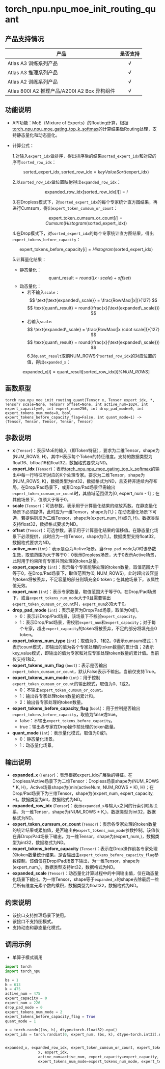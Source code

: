 # torch_npu.npu_moe_init_routing_quant

## 产品支持情况

| 产品                                                         | 是否支持 |
| ------------------------------------------------------------ | :------: |
|<term>Atlas A3 训练系列产品</term>            |    √     |
|<term>Atlas A3 推理系列产品</term>   | √  |
|<term>Atlas A2 训练系列产品</term>  | √   |
|<term>Atlas 800I A2 推理产品/A200I A2 Box 异构组件</term> |    √     |

## 功能说明

-   API功能：MoE（Mixture of Experts）的Routing计算，根据[torch_npu.npu_moe_gating_top_k_softmax](torch_npu-npu_moe_gating_top_k_softmax.md)的计算结果做Routing处理，支持静态量化和动态量化。

- 计算公式：

  1.对输入`expert_idx`做排序，得出排序后的结果`sorted_expert_idx`和对应的序号`sorted_row_idx`：

   $$
   \text{sorted\_expert\_idx}, \text{sorted\_row\_idx} = keyValueSort(\text{expert\_idx})
   $$

  2.以`sorted_row_idx`做位置映射得出`expanded_row_idx`：

   $$
   \text{expanded\_row\_idx}[\text{sorted\_row\_idx}[i]]=i
   $$

  3.在Dropless模式下，对`sorted_expert_idx`的每个专家统计直方图结果，再进行Cumsum，得出`expert_token_cumsum_or_count`：

   $$
   \text{expert\_token\_cumsum\_or\_count}[i]=Cumsum(Histogram(\text{sorted\_expert\_idx}))
   $$

  4.在Drop模式下，对`sorted_expert_idx`的每个专家统计直方图结果，得出`expert_tokens_before_capacity`：

   $$
   \text{expert\_tokens\_before\_capacity}[i]=Histogram(\text{sorted\_expert\_idx})
   $$

  5.计算量化结果：
    - 静态量化：
        $$
        \text{quant\_result} = round((x \cdot scale) + offset)
        $$
    - 动态量化：
        - 若不输入`scale`：
            $$
            \text{\text{expanded\_scale}} = \frac{RowMax(|x|)}{127}
            $$
            $$
            \text{quant\_result} = round(\frac{x}{\text{expanded\_scale}})
            $$
        - 若输入`scale`:
            $$
            \text{expanded\_scale} = \frac{RowMax(|x \cdot scale|)}{127}
            $$
            $$
            \text{quant\_result} = round(\frac{x}{\text{expanded\_scale}})
            $$
  6.对`quant_result`取前NUM\_ROWS个`sorted_row_idx`的对应位置的值，得出`expanded_x`：

   $$
   \text{expanded\_x}[i]=\text{quant\_result}[\text{sorted\_row\_idx}[i]\%NUM\_ROWS]
   $$

## 函数原型

```
torch_npu.npu_moe_init_routing_quant(Tensor x, Tensor expert_idx, *, Tensor? scale=None, Tensor? offset=None, int active_num=1024, int expert_capacity=0, int expert_num=256, int drop_pad_mode=0, int expert_tokens_num_mode=0, bool expert_tokens_before_capacity_flag=False, int quant_mode=1) -> (Tensor, Tensor, Tensor, Tensor, Tensor)
```

## 参数说明

-   **x** (`Tensor`)：表示MoE的输入（即Token特征），要求为二维Tensor，shape为(NUM_ROWS, H)，其中H表示每个Token的特征维度。支持的数据类型为float16、bfloat16和float32，数据格式要求为ND。
-   **expert_idx** (`Tensor`)：表示[torch_npu.npu_moe_gating_top_k_softmax](torch_npu-npu_moe_gating_top_k_softmax.md)的输出中每一行特征所对应的K个处理专家。要求为二维Tensor，shape为(NUM_ROWS, K)，数据类型为int32，数据格式为ND，且支持非连续内存布局。在Drop/Pad场景下，或非Drop/Pad场景但需输出`expert_token_cumsum_or_count`时，其值域范围须为[0, expert_num - 1]；在其他场景下，值须大于等于0。
-   **scale** (`Tensor`)：可选参数，表示用于计算量化结果的缩放系数。在静态量化场景下必须提供，此时应为一维Tensor，shape为(1,)；在动态量化场景下可选，若提供则须为二维Tensor，shape为(expert_num, H)或(1, H)。数据类型支持float32，数据格式要求为ND。
-   **offset** (`Tensor`)：可选参数，表示用于计算量化结果的偏移值。在静态量化场景下必须提供，此时应为一维Tensor，shape为(1,)。数据类型支持float32，数据格式要求为ND。
-   **active_num** (`int`)：表示是否为Active场景。当`drop_pad_mode`为0时该参数生效，取值范围为大于等于0：0表示Dropless场景，大于0表示Active场景，此时用于约束所有专家共同处理的token总量。
-   **expert_capacity** (`int`)：表示每个专家能够处理的token数量，取值范围大于等于0。在Drop/Pad场景下，取值范围为(0, NUM_ROWS)，此时超出该容量的token将被丢弃，不足容量的部分则填充全0 token；在其他场景下，该属性值无效。
-   **expert_num** (`int`)：表示专家数量，取值范围大于等于0。在Drop/Pad场景下，或当`expert_tokens_num_mode`大于0且需要输出`expert_token_cumsum_or_count`时，`expert_num`必须大于0。
-   **drop_pad_mode** (`int`)：表示是否为Drop/Pad场景，取值为0或1。
    - 0：表示非Drop/Pad场景，该场景下不校验`expert_capacity`。
    - 1：表示Drop/Pad场景，需校验`expert_num`和`expert_capacity`；对于每个专家，超出`expert_capacity`的token将被丢弃，不足的部分将填充全0 token。
-   **expert_tokens_num_type** (`int`)：取值为0、1和2。0表示cumsum模式；1表示count模式，即输出的值为各个专家处理的token数量的累计值；2表示key_value模式，即输出的值为专家和对应专家处理token数量的累计值。当前仅支持1和2。
-   **expert_tokens_num_flag** (`bool`)：表示是否输出`expert_token_cumsum_or_count`，默认False表示不输出。当前仅支持True。
-   **expert_tokens_num_mode** (`int`)：用于控制`expert_token_cumsum_or_count`的输出模式，取值为0、1或2。
    - 0：不输出`expert_token_cumsum_or_count`。
    - 1：输出各专家处理token数量的累计和。
    - 2：输出各专家处理的token数量。
-   **expert_tokens_before_capacity_flag** (`bool`)：用于控制是否输出`expert_tokens_before_capacity`，取值为false或true。
    - false：不输出`expert_tokens_before_capacity`。
    - true：输出各专家在Drop操作前处理的token数量。
-   **quant_mode** (`int`)：表示量化模式，取值为0或1。
    - 0：静态量化场景。
    - 1：动态量化场景。

## 输出说明

-   **expanded_x** (`Tensor`)：表示根据expert_idx扩展后的特征。在Dropless/Active场景下为二维Tensor：Dropless场景shape为(NUM_ROWS \* K, H)，Active场景shape为(min(activeNum, NUM_ROWS \* K), H)；在Drop/Pad场景下为三维Tensor，shape为(expert_num, expert_capacity, H)。数据类型为int，数据格式为ND。
-   **expanded_row_idx** (`Tensor`)：表示`expanded_x`与输入`x`之间的行索引映射关系，为一维Tensor，shape为(NUM_ROWS \* K,)，数据类型为int32，数据格式为ND。
-   **expert_token_cumsum_or_count** (`Tensor`)：表示各专家处理的token数量的统计结果或累加值，是否输出由`expert_tokens_num_mode`参数控制。该值仅在非Drop/Pad场景下输出，为一维Tensor，shape为(expert_num,)，数据类型为int32，数据格式为ND。
-   **expert_tokens_before_capacity** (`Tensor`)：表示在Drop操作前各专家处理的token数量统计结果，是否输出由`expert_tokens_before_capacity_flag`参数控制。该值仅在Drop/Pad场景下输出，为一维Tensor，shape为(expert_num,)，数据类型支持int32，数据格式为ND。
-   **expanded_scale** (`Tensor`)：动态量化计算过程中的中间输出值，仅在动态量化场景下输出。为一维Tensor，shape等于`expanded_x`的shape去除最后一维后所有维度元素个数的乘积，数据类型为float32，数据格式为ND。

## 约束说明

-   该接口支持推理场景下使用。
-   该接口不支持图模式。
-   支持动态和静态量化模式。

## 调用示例

-   单算子模式调用

   ```python
   import torch
   import torch_npu

   bs = 1
   h = 613
   k = 475
   active_num = 475
   expert_capacity = 0
   expert_num = 226
   drop_pad_mode = 0
   expert_tokens_num_mode = 2
   expert_tokens_before_capacity_flag = True
   quant_mode = 1

   x = torch.randn((bs, h), dtype=torch.float32).npu()
   expert_idx = torch.randint(0, expert_num, (bs, k), dtype=torch.int32).npu()


   expanded_x, expanded_row_idx, expert_token_cumsum_or_count, expert_tokens_before_capacity, expanded_scale = torch_npu.npu_moe_init_routing_quant(
                  x, expert_idx,
                  active_num=active_num, expert_capacity=expert_capacity, expert_num=expert_num, drop_pad_mode=drop_pad_mode, 
                  expert_tokens_num_mode=expert_tokens_num_mode, expert_tokens_before_capacity_flag=expert_tokens_before_capacity_flag, quant_mode=quant_mode)
   ```
